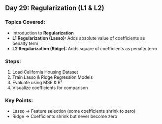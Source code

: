 ## Day 29: Regularization (L1 & L2)

### Topics Covered:
- Introduction to **Regularization**
- **L1 Regularization (Lasso):** Adds absolute value of coefficients as penalty term
- **L2 Regularization (Ridge):** Adds square of coefficients as penalty term

### Steps:
1. Load California Housing Dataset
2. Train Lasso & Ridge Regression Models
3. Evaluate using MSE & R²
4. Visualize coefficients for comparison

### Key Points:
- Lasso → Feature selection (some coefficients shrink to zero)
- Ridge → Coefficients shrink but never become zero

